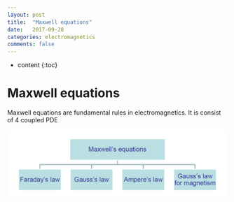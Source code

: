 ```yaml
---
layout: post
title:  "Maxwell equations"
date:   2017-09-28
categories: electromagnetics
comments: false
---
```


<script type="text/x-mathjax-config">
MathJax.Hub.Config({
    displayAlign: "center"
});
</script>

* content
{:toc}

# Maxwell equations
Maxwell equations are fundamental rules in electromagnetics. It is consist of 4 coupled PDE   

![maxwell](https://github.com/HanulK/HanulK.github.io/blob/master/pictures/maxwell1.PNG)
